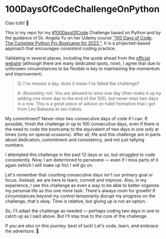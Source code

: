 # 100DaysOfCodeChallengeOnPython
Ciao tutti! 👋

This is my repo for my [#100DaysOfCode](https://twitter.com/HenocSoares) Challenge based on Python and by the guidance of Dr. Angela Yu on her Udemy course ["100 Days of Code: The Complete Python Pro Bootcamp for 2023
"](https://www.udemy.com/course/100-days-of-code/). It is a projected-based approach that encourages consistent coding practice.

Validating in several places, including the quote ahead from the [official website](https://www.100daysofcode.com/faq/) (although there are many dedicated spots, now), I agree that due to unforseen circumstances to be flexible is key to maintaining the momentum and improvement:

>Q: I’ve missed a day, does it mean I’ve failed the challenge?

>A: Absolutely not. You are allowed to miss one day (then make it up by adding one more day to the end of the 100), but never miss two days in a row. This is a great piece of advice on habit formation that I got from Leo Babauta at zen habits.

My commitment? Never miss two consecutive days of code if I can. If possible, finish the challenge in up to 100 consecutive days, even if there is the need to code the bootcamp to the equivalent of two days in one only at times (only on special ocasions). After all, life and this challenge are in parts about dedication, commitment and consistency, and not just tallying numbers.

I attempted this challenge in the past 12 days or so, but struggled to code consistently. Now, I am determined to persevere — even if I miss parts of it again (which I will make up for) I will go on.

Let's remember that counting consecutive days isn't our primary goal or focus. Instead, we are here to learn, commit and improve. Also, in my experience, I see this challenge as even a way to be able to better organize my personal life as this one more task. There's always room for growth! If circumstances beyond my control temporarily disrupt my progress on the challenge, that's okay. Time is relative, but giving up is not an option.

So, I'll adapt the challenge as needed — perhaps coding two days in one to catch up as I said above. But I'll stay true to the core of the challenge.

If you are also on this journey: best of luck! Let's code, learn, and embrace the adventure. 🚀
